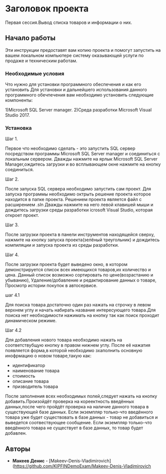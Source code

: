# Заголовок проекта

Первая сессия.Вывод списка товаров и информации о них.

## Начало работы

Эти инструкции предоставят вам копию проекта и помогут запустить  на вашем локальном компьютере систему оказывающей услуги по продаже и техническим работам.

### Необходимые условия

Что нужно для установки программного обеспечения и как его установить
Для установки и дальнейшего использования данного программного обечпечения вам необходимо установить следующие компоненты:

1)Microsoft SQL Server manager.
2)Среда разработки Microsoft Visual Studio 2017.

### Установка

Шаг 1.

Первое что необходимо сделать - это запустить SQL сервер посредством программы 
Microsoft SQL Server manager и соединиться с локальным сервером.
Дважды нажмите на ярлык Microsoft SQL Server Manager,ождитесь загрузки и во всплывающем окне нажмите на кнопку соединиться.

Шаг 2.

После запуска SQL сервера необходимо запустить сам проект.
Для запуска программы необходимо октрыть решение проекта которое находится в папке проекта.
Решением проекта является файл с расширением .sln
Дважды нажмите на него левой клавишей мыши и дождитесь загрузки среды разработки icrosoft Visual Studio,
которая откроет проект.

Шаг 3.

После загрузки проекта в панели инструментов находящейся сверху, нажмите на кнопку запуска проекта(зелёный треугольник) и дождитесь 
компиляции и запуска проекта из среды разработки.

Шаг 4.

После загрузки проекта будет выведено окно, в котором демонстрируется список всех имеющихся товаров,их количество и цена.
Данный список возможно сортировать по цене(возрастанию и убыванию),
Удаление/добавление и редактирование данных о товаре,
Просмотр истории покупок в автосервисе.

шаг 4.1

Для поиска товара достаточно один раз нажать на строчку в левом верхнем углу и начать набирать название интересующего 
товара.Для поиска нет необходимости нажимать на кнопку так как поиск проходит динамическом режиме.

Шаг 4.2

Для добавления нового товара необходимо нажать на соответствубщую кнопку в правом нижнем углу.
После её нажатия появляется форма,в которой необходимо зхаполнить основную инофрмацию о новом товаре,такую как:
- идентификатор
- наименование товара
- стоимость
- описание товара
- призводитель товара

После заполнения всех необходимых полей,следует нажать на кнопку добавить.Произойдёт проверка на кореектность введённых данных,после чего пройдёт проверка на наличие данного товара в существующей базе данных.
Если экземпляр только-что введённого товара уже будет существовать в базе данных - товар не добавиться и выведется 
соотвествующее сообщение.
Если экземпляр только-что введённого товара не существует в базе данных, то товар будет добавлен.

## Авторы

* **Макеев Денис** -  [Makeev-Denis-Vladimirovich](https://github.com/KIPFINDemoExam/Makeev-Denis-Vladimirovich


